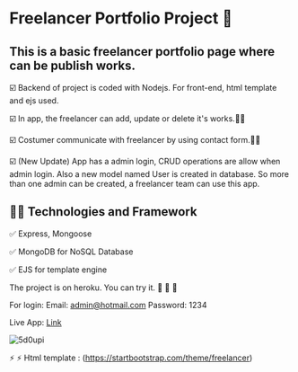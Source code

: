 # Freelancer Portfolio Project :rocket:

## This is a basic freelancer portfolio page where can be publish works.

 :ballot_box_with_check: Backend of project is coded with Nodejs. For front-end, html template and ejs used.
 
 :ballot_box_with_check: In app, the freelancer can add, update or delete it's works.:technologist: 
 
 :ballot_box_with_check: Costumer communicate with freelancer by using contact form.:email::email:
 
 :ballot_box_with_check: (New Update) App has a admin login, CRUD operations are allow when admin login. Also a new model named User is created in database. So more than one admin can be created, a freelancer team can use this app.
 

 
 ## :mag_right::mag_right: Technologies and Framework 

:white_check_mark: Express, Mongoose

:white_check_mark: MongoDB for NoSQL Database

:white_check_mark: EJS for template engine
 
 
 The project is on heroku. You can try it. :monocle_face: :monocle_face: :monocle_face:
 
 For login: Email: admin@hotmail.com Password: 1234
 
 Live App: [Link](https://freelancer-page.herokuapp.com/)
 
 
![5d0upi](https://user-images.githubusercontent.com/32714982/121775989-40a33180-cb93-11eb-92b9-e812246e1800.gif)

 :zap: :zap: Html template : (https://startbootstrap.com/theme/freelancer)
